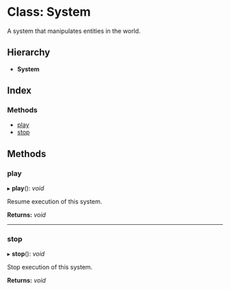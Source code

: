 
# Class: System

A system that manipulates entities in the world.

## Hierarchy

* **System**

## Index

### Methods

* [play](system.md#play)
* [stop](system.md#stop)

## Methods

###  play

▸ **play**(): *void*

Resume execution of this system.

**Returns:** *void*

___

###  stop

▸ **stop**(): *void*

Stop execution of this system.

**Returns:** *void*
